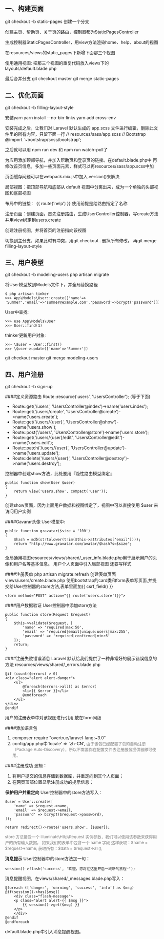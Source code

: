 
## 一、构建页面

git checkout -b static-pages 创建一个分支

创建主页、帮助页、关于页的路由，控制器都为StaticPagesController

生成控制器StaticPagesController，用view方法渲染home、help、about的视图

在resources/views的static_pages下新增下面那三个视图

使用通用视图: 把那三个视图的重复代码放入views下的layouts/default.blade.php

最后合并分支   git checkout master    git merge static-pages


## 二、优化页面

git checkout -b filling-layout-style

安装yarn
yarn install --no-bin-links
yarn add cross-env

安装完成之后，让我们对 Laravel 默认生成的 app.scss 文件进行编辑，删除此文件里的所有内容，只留下面一行   // resources/sass/app.scss
// Bootstrap
@import '~bootstrap/scss/bootstrap';

之后就可以用 npm run dev 和 npm run watch-poll了

为应用添加顶部导航，并加入帮助页和登录页的链接。在default.blade.php中
再修改首页信息，多加一些页面元素，样式可以再resources/sass/app.scss中加

页面缓存问题可以在webpack.mix.js中加入.version()来解决

局部视图：把顶部导航和底部从 default 视图中分离出来，成为一个单独的头部视图和底部视图

布局中的链接：
{{ route('help') }}
使用前提是给路由指定了名称

注册页面：创建页面，首先注册路由，生成UserController控制器，写create方法并用view绑定到users.create

创建注册视图，并将首页的注册指向该视图

切换到主分支，如果此时有冲突，用git checkout . 删掉所有修改，
再git merge filling-layout-style


## 三、用户模型

git checkout -b modeling-users
php artisan migrate

将User模型放到Models文件下，并全局替换路径

    $ php artisan tinker
    >>> App\Models\User::create(['name'=> 'Summer','email'=>'summer@example.com','password'=>bcrypt('password')])

User中查找:

    >>> use App\Models\User
    >>> User::find(1)
    
thinker更新用户对象:

    >>> \$user = User::first()
    >>> \$user->update(['name'=>'Summer'])
    

git checkout master
git merge modeling-users


## 四、用户注册

git checkout -b sign-up

####定义资源路由 
Route::resource('users', 'UsersController'); (等于下面)
- Route::get('/users', 'UsersController@index')->name('users.index');
- Route::get('/users/create', 'UsersController@create')->name('users.create');
- Route::get('/users/{user}', 'UsersController@show')->name('users.show');
- Route::post('/users', 'UsersController@store')->name('users.store');
- Route::get('/users/{user}/edit', 'UsersController@edit')->name('users.edit');
- Route::patch('/users/{user}', 'UsersController@update')->name('users.update');
- Route::delete('/users/{user}', 'UsersController@destroy')->name('users.destroy');

控制器中创建show方法，此处要用『隐性路由模型绑定』

    public function show(User $user)
    {
        return view('users.show', compact('user'));
    }

创建show页面，因为上面用户数据和视图绑定了，视图中可以直接使用 $user 来访问用户实例
    
####Gavarar头像
User模型中:

    public function gravatar($size = '100')
    {
        $hash = md5(strtolower(trim($this->attributes['email'])));
        return "http://www.gravatar.com/avatar/$hash?s=$size";
    }

全局通用视图resources/views/shared/_user_info.blade.php用于展示用户的头像和用户名等基本信息。
用户个人页面中引入局部视图
还要写样式

####注册表单
php artisan migrate:refresh
创建表单页面views/users/create.blade.php
使用bootstrap的card类和form表单写页面,并提交给User控制器的store方法,表单里面加{{ csrf_field() }}
    
    <form method="POST" action="{{ route('users.store')}}">

####用户数据验证
User控制器中添加store方法

    public function store(Request $request)
    {
        $this->validate($request, [
            'name' => 'required|max:50',
            'email' => 'required|email|unique:users|max:255',
            'password' => 'required|confirmed|min:6'
        ]);
        return;
    }

####注册失败错误消息
Laravel 默认给我们提供了一种非常好的展示错误信息的方法
resources/views/shared/_errors.blade.php

    @if (count($errors) > 0)
    <div class="alert alert-danger">
        <ul>
            @foreach($errors->all() as $error)
            <li>{{ $error }}</li>
            @endforeach
        </ul>
    </div>
    @endif
用户的注册表单中对该视图进行引用,放在form同级

####添加语言包
1. composer require "overtrue/laravel-lang:~3.0"
2. config/app.php中'locale' => 'zh-CN',
<font color=grey size=2>由于该包已经配置了包的自动注册 （Package Auto-Discovery），所以不需要你在配置文件去注册服务提供器即可使用。</font> 

####注册成功
逻辑：
1. 将用户提交的信息存储到数据库，并重定向到其个人页面；
2. 在网页顶部位置显示注册成功的提示信息；
   
**保护用户并重定向**
User控制器中的store方法写入：

    $user = User::create([
        'name' => $request->name,
        'email' => $request->email,
        'password' => bcrypt($request->password),
    ]);

    return redirect()->route('users.show', [$user]);

<font color=grey size=2>store 方法接受一个 Illuminate\Http\Request 实例参数，我们可以使用该参数来获得用户的所有输入数据。
如果我们的表单中包含一个 name 字段
这样获取：\$name = $request->name;
获取所有：\$data = $request->all();</font>

**消息提示**
User控制器中的store方法加一句：

    session()->flash('success', '欢迎，您将在这里开启一段新的旅程~');

消息提醒视图，在views/shared/_messages.blade.php写入：

    @foreach (['danger', 'warning', 'success', 'info'] as $msg)
    @if(session()->has($msg))
        <div class="flash-message">
        <p class="alert alert-{{ $msg }}">
            {{ session()->get($msg) }}
        </p>
        </div>
    @endif
    @endforeach
default.blade.php中引入消息提醒视图。